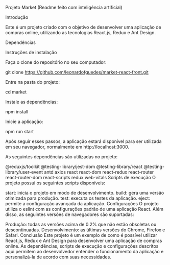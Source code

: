 Projeto Market (Readme feito com inteligência artificial)

Introdução

Este é um projeto criado com o objetivo de desenvolver uma aplicação de compras online, utilizando as tecnologias React.js, Redux e Ant Design.

Dependências

Instruções de instalação

Faça o clone do repositório no seu computador:

git clone https://github.com/leonardofguedes/market-react-front.git

Entre na pasta do projeto:

cd market

Instale as dependências:

npm install

Inicie a aplicação:

npm run start

Após seguir esses passos, a aplicação estará disponível para ser utilizada em seu navegador, normalmente em http://localhost:3000.

As seguintes dependências são utilizadas no projeto:

@reduxjs/toolkit
@testing-library/jest-dom
@testing-library/react
@testing-library/user-event
antd
axios
react
react-dom
react-redux
react-router
react-router-dom
react-scripts
redux
web-vitals
Scripts de execução
O projeto possui os seguintes scripts disponíveis:

start: inicia o projeto em modo de desenvolvimento.
build: gera uma versão otimizada para produção.
test: executa os testes da aplicação.
eject: permite a configuração avançada da aplicação.
Configurações
O projeto utiliza o eslint com as configurações padrão de uma aplicação React. Além disso, as seguintes versões de navegadores são suportadas:

Produção: todas as versões acima de 0.2% que não estão obsoletas ou descontinuadas.
Desenvolvimento: as últimas versões do Chrome, Firefox e Safari.
Conclusão
Este projeto é um exemplo de como é possível utilizar React.js, Redux e Ant Design para desenvolver uma aplicação de compras online. As dependências, scripts de execução e configurações descritos aqui permitem ao desenvolvedor entender o funcionamento da aplicação e personalizá-la de acordo com suas necessidades.